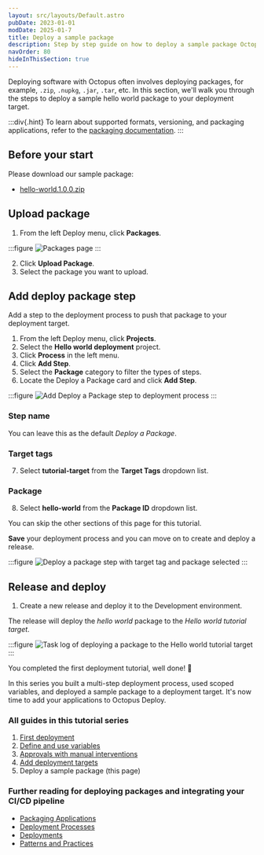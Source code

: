 ```yaml
---
layout: src/layouts/Default.astro
pubDate: 2023-01-01
modDate: 2025-01-7
title: Deploy a sample package
description: Step by step guide on how to deploy a sample package Octopus Deploy
navOrder: 80
hideInThisSection: true
---
```


Deploying software with Octopus often involves deploying packages, for example, `.zip`, `.nupkg`, `.jar`, `.tar`, etc. In this section, we'll walk you through the steps to deploy a sample hello world package to your deployment target.

:::div{.hint}
To learn about supported formats, versioning, and packaging applications, refer to the [packaging documentation](/docs/packaging-applications).
:::

## Before your start

Please download our sample package:

- [hello-world.1.0.0.zip](https://octopus.com/images/docs/hello-world.1.0.0.zip)

## Upload package

1. From the left Deploy menu, click **Packages**.

:::figure
![Packages page](/docs/getting-started/first-deployment/images/packages-page.png)
:::

2. Click **Upload Package**.
3. Select the package you want to upload.


## Add deploy package step

Add a step to the deployment process to push that package to your deployment target.

1. From the left Deploy menu, click **Projects**.
2. Select the **Hello world deployment** project.
3. Click **Process** in the left menu.
4. Click **Add Step**.
5. Select the **Package** category to filter the types of steps.
6. Locate the Deploy a Package card and click **Add Step**.

:::figure
![Add Deploy a Package step to deployment process](/docs/getting-started/first-deployment/images/deploy-package-step.png)
:::

### Step name

You can leave this as the default *Deploy a Package*.

### Target tags

7. Select **tutorial-target** from the **Target Tags** dropdown list.

### Package

8. Select **hello-world** from the **Package ID** dropdown list.

You can skip the other sections of this page for this tutorial.

**Save** your deployment process and you can move on to create and deploy a release.

:::figure
![Deploy a package step with target tag and package selected](/docs/getting-started/first-deployment/images/deploy-package-step-form.png)
:::

## Release and deploy

1. Create a new release and deploy it to the Development environment.

The release will deploy the *hello world* package to the *Hello world tutorial target*.

:::figure
![Task log of deploying a package to the Hello world tutorial target](/docs/getting-started/first-deployment/images/deploy-package-task-log.png)
:::

You completed the first deployment tutorial, well done! 🎉  

In this series you built a multi-step deployment process, used scoped variables, and deployed a sample package to a deployment target. It's now time to add your applications to Octopus Deploy.

### All guides in this tutorial series

1. [First deployment](/docs/getting-started/first-deployment)
2. [Define and use variables](/docs/getting-started/first-deployment/define-and-use-variables)
3. [Approvals with manual interventions](/docs/getting-started/first-deployment/approvals-with-manual-interventions)
4. [Add deployment targets](/docs/getting-started/first-deployment/add-deployment-targets)
5. Deploy a sample package (this page)

### Further reading for deploying packages and integrating your CI/CD pipeline

- [Packaging Applications](/docs/packaging-applications)
- [Deployment Processes](/docs/projects/deployment-process)
- [Deployments](/docs/deployments)
- [Patterns and Practices](/docs/deployments/patterns)
